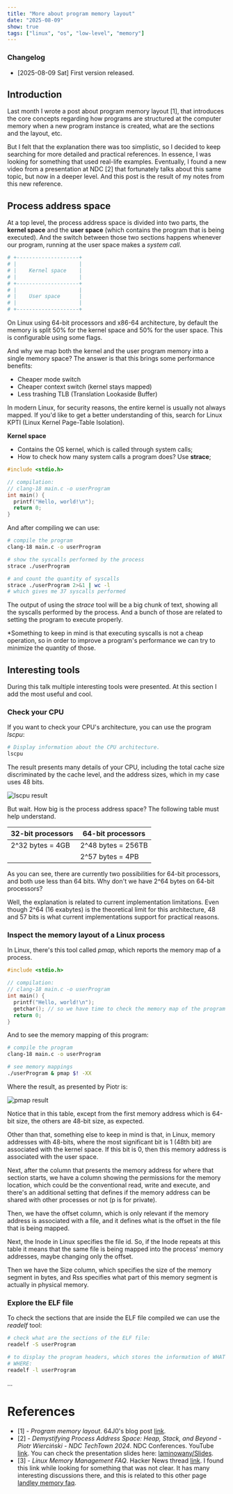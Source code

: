 ```yaml
---
title: "More about program memory layout"
date: "2025-08-09"
show: true
tags: ["linux", "os", "low-level", "memory"]
---
```


### Changelog

- [2025-08-09 Sat] First version released.

## Introduction

Last month I wrote a post about program memory layout [1], that introduces the core concepts regarding how programs are structured at the computer memory when a new program instance is created, what are the sections and the layout, etc.

But I felt that the explanation there was too simplistic, so I decided to keep searching for more detailed and practical references. In essence, I was looking for something that used real-life examples. Eventually, I found a new video from a presentation at NDC [2] that fortunately talks about this same topic, but now in a deeper level. And this post is the result of my notes from this new reference.

## Process address space

At a top level, the process address space is divided into two parts, the **kernel space** and the **user space** (which contains the program that is being executed). And the switch between those two sections happens whenever our program, running at the user space makes a *system call*.

```bash
# +--------------------+
# |                    |
# |    Kernel space    |
# |                    |
# +--------------------+
# |                    |
# |    User space      |
# |                    |
# +--------------------+
```

On Linux using 64-bit processors and x86-64 architecture, by default the memory is split 50% for the kernel space and 50% for the user space. This is configurable using some flags.

And why we map both the kernel and the user program memory into a single memory space? The answer is that this brings some performance benefits:

-   Cheaper mode switch
-   Cheaper context switch (kernel stays mapped)
-   Less trashing TLB (Translation Lookaside Buffer)

In modern Linux, for security reasons, the entire kernel is usually not always mapped. If you'd like to get a better understanding of this, search for Linux KPTI (Linux Kernel Page-Table Isolation).

**Kernel space**

-   Contains the OS kernel, which is called through system calls;
-   How to check how many system calls a program does? Use **strace**;

```c
#include <stdio.h>

// compilation:
// clang-18 main.c -o userProgram
int main() {
  printf("Hello, world!\n");
  return 0;
}
```

And after compiling we can use:

```bash
# compile the program
clang-18 main.c -o userProgram

# show the syscalls performed by the process
strace ./userProgram

# and count the quantity of syscalls
strace ./userProgram 2>&1 | wc -l
# which gives me 37 syscalls performed
```

The output of using the *strace* tool will be a big chunk of text, showing all the syscalls performed by the process. And a bunch of those are related to setting the program to execute properly.

\*Something to keep in mind is that executing syscalls is not a cheap operation, so in order to improve a program's performance we can try to minimize the quantity of those.

## Interesting tools

During this talk multiple interesting tools were presented. At this section I add the most useful and cool.

### Check your CPU

If you want to check your CPU's architecture, you can use the program *lscpu*:

```bash
# Display information about the CPU architecture.
lscpu
```

The result presents many details of your CPU, including the total cache size discriminated by the cache level, and the address sizes, which in my case uses 48 bits.

![lscpu result](/post-images/more-about-program-memory/lscpu-001.png "lscpu result")

But wait. How big is the process address space? The following table must help understand.

| 32-bit processors | 64-bit processors  |
|----------------- |------------------ |
| 2^32 bytes = 4GB  | 2^48 bytes = 256TB |
|                   | 2^57 bytes = 4PB   |

As you can see, there are currently two possibilities for 64-bit processors, and both use less than 64 bits. Why don't we have 2^64 bytes on 64-bit processors?

Well, the explanation is related to current implementation limitations. Even though 2^64 (16 exabytes) is the theoretical limit for this architecture, 48 and 57 bits is what current implementations support for practical reasons.

### Inspect the memory layout of a Linux process

In Linux, there's this tool called *pmap*, which reports the memory map of a process.

```c
#include <stdio.h>

// compilation:
// clang-18 main.c -o userProgram
int main() {
  printf("Hello, world!\n");
  getchar(); // so we have time to check the memory map of the program
  return 0;
}
```

And to see the memory mapping of this program:

```bash
# compile the program
clang-18 main.c -o userProgram

# see memory mappings
./userProgram & pmap $! -XX
```

Where the result, as presented by Piotr is:

![pmap result](/post-images/more-about-program-memory/pmap-001.png "pmap result")

Notice that in this table, except from the first memory address which is 64-bit size, the others are 48-bit size, as expected.

Other than that, something else to keep in mind is that, in Linux, memory addresses with 48-bits, where the most significant bit is 1 (48th bit) are associated with the kernel space. If this bit is 0, then this memory address is associated with the user space.

Next, after the column that presents the memory address for where that section starts, we have a column showing the permissions for the memory location, which could be the conventional read, write and execute, and there's an additional setting that defines if the memory address can be shared with other processes or not (p is for private).

Then, we have the offset column, which is only relevant if the memory address is associated with a file, and it defines what is the offset in the file that is being mapped.

Next, the Inode in Linux specifies the file id. So, if the Inode repeats at this table it means that the same file is being mapped into the process' memory addresses, maybe changing only the offset.

Then we have the Size column, which specifies the size of the memory segment in bytes, and Rss specifies what part of this memory segment is actually in physical memory.

### Explore the ELF file

To check the sections that are inside the ELF file compiled we can use the *readelf* tool:

```bash
# check what are the sections of the ELF file:
readelf -S userProgram

# to display the program headers, which stores the information of WHAT to load
# WHERE:
readelf -l userProgram
```
...

# References

-   [1] - *Program memory layout*. 64J0's blog post [link](https://gaio.dev/posts/2025-07-10-program-memory-structure).
-   [2] - *Demystifying Process Address Space: Heap, Stack, and Beyond - Piotr Wierciński - NDC TechTown 2024*. NDC Conferences. YouTube [link](https://youtu.be/pI-HRRh7-dU?si=KwFtDIxe5mJjx8Hq). You can check the presentation slides here: [laminowany/Slides](https://github.com/laminowany/Slides).
-   [3] - *Linux Memory Management FAQ*. Hacker News thread [link](https://news.ycombinator.com/item?id=26117516). I found this link while looking for something that was not clear. It has many interesting discussions there, and this is related to this other page [landley memory faq](https://landley.net/writing/memory-faq.txt).
